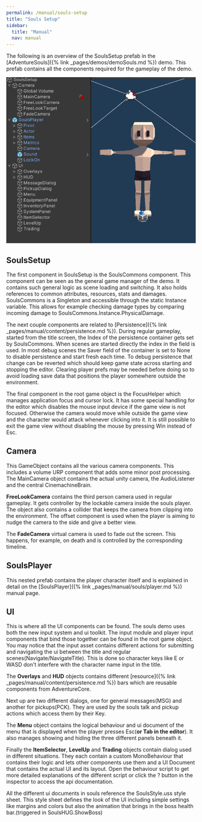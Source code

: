 ```yaml
---
permalink: /manual/souls-setup
title: "Souls Setup"
sidebar:
  title: "Manual"
  nav: manual
---
```


The following is an overview of the SoulsSetup prefab in the [AdventureSouls]({% link _pages/demos/demoSouls.md %}) demo. This prefab contains all the components required for the gameplay of the demo.

<p align="center">
  <img src="/assets/images/souls/soulsSetup.png" />
</p>

## SoulsSetup

The first component in SoulsSetup is the SoulsCommons component. This component can be seen as the general game manager of the demo. It contains such general logic as scene loading and switching. It also holds references to common attributes, resources, stats and damages. SoulsCommons is a Singleton and accessible through the static Instance variable. This allows for example checking damage types by comparing incoming damage to SoulsCommons.Instance.PhysicalDamage.

The next couple components are related to [Persistence]({% link _pages/manual/content/persistence.md %}). During regular gameplay, started from the title screen, the Index of the persistence container gets set by SoulsCommons. When scenes are started directly the index in the field is used. In most debug scenes the Saver field of the container is set to None to disable persistence and start fresh each time. To debug persistence that change can be reverted which should keep game state across starting and stopping the editor. Clearing player prefs may be needed before doing so to avoid loading save data that positions the player somewhere outside the environment.

The final component in the root game object is the FocusHelper which manages application focus and cursor lock. It has some special handling for the editor which disables the mouse input device if the game view is not focused. Otherwise the camera would move while outside the game view and the character would attack whenever clicking into it. It is still possible to exit the game view without disabling the mouse by pressing Win instead of Esc.

## Camera

This GameObject contains all the various camera components. This includes a volume URP component that adds some minor post processing. The MainCamera object contains the actual unity camera, the AudioListener and the central CinemachineBrain.

__FreeLookCamera__ contains the third person camera used in regular gameplay. It gets controller by the lockable camera inside the souls player. The object also contains a collider that keeps the camera from clipping into the environment. The offset component is used when the player is aiming to nudge the camera to the side and give a better view.

The __FadeCamera__ virtual camera is used to fade out the screen. This happens, for example, on death and is controlled by the corresponding timeline.

## SoulsPlayer

This nested prefab contains the player character itself and is explained in detail on the [SoulsPlayer]({% link _pages/manual/souls/player.md %}) manual page.

## UI

This is where all the UI components can be found. The souls demo uses both the new input system and ui toolkit. The input module and player input components that bind those together can be found in the root game object. You may notice that the input asset contains different actions for submitting and navigating the ui between the title and regular scenes(Navigate/NavigateTitle). This is done so character keys like E or WASD don't interfere with the character name input in the title.

The __Overlays__ and __HUD__ objects contains different [resource]({% link _pages/manual/content/persistence.md %}) bars which are reusable components from AdventureCore. 

Next up are two different dialogs, one for general messages(MSG) and another for pickups(PCK). They are used by the souls talk and pickup actions which access them by their Key.

The __Menu__ object contains the logical behaviour and ui document of the menu that is displayed when the player presses Esc(__or Tab in the editor__). It also manages showing and hiding the three different panels beneath it.

Finally the __ItemSelector__, __LevelUp__ and __Trading__ objects contain dialog used in different situations. They each contain a custom MonoBehaviour that contains their logic and lets other components use them and a UI Document that contains the actual UI and its layout. Open the behaviour script to get more detailed explanations of the different script or click the ? button in the inspector to access the api documentation. 

All the different ui documents in souls reference the SoulsStyle.uss style sheet. This style sheet defines the look of the UI including simple settings like margins and colors but also the animation that brings in the boss health bar.(triggered in SoulsHUG.ShowBoss)